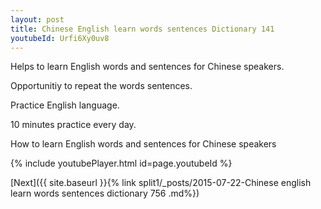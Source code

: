```yaml
---
layout: post
title: Chinese English learn words sentences Dictionary 141 
youtubeId: Urfi6Xy0uv8
---
```

 
 
Helps to learn English words and sentences for Chinese speakers.

Opportunitiy to repeat the words sentences. 

Practice English language. 
 
10 minutes practice every day. 
 
How to learn English words and sentences for Chinese speakers 
 
{% include youtubePlayer.html id=page.youtubeId %}
 
 
[Next]({{ site.baseurl }}{% link  split1/_posts/2015-07-22-Chinese english learn words sentences dictionary 756 .md%})
 
